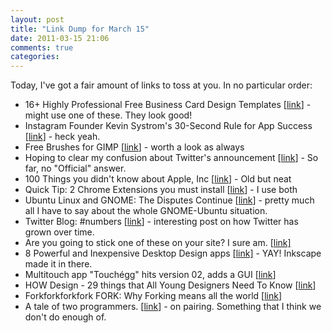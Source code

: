```yaml
---
layout: post
title: "Link Dump for March 15"
date: 2011-03-15 21:06
comments: true
categories: 
---
```

Today, I've got a fair amount of links to toss at you.
In no particular order:
<!--more-->
<ul>
<li>16+ Highly Professional Free Business Card Design Templates [<a href="http://www.lava360.com/graphics/16-highly-professional-free-business-card-design-templates/">link</a>] - might use one of these. They look good!</li>
<li>Instagram Founder Kevin Systrom's 30-Second Rule for App Success [<a href="http://www.fastcompany.com/1730967/instagram-founder-kevin-systrom-30-second-rule-app-success?partner=rss&amp;utm_source=feedburner&amp;utm_medium=feed&amp;utm_campaign=Feed%3A+fastcompany%2Fheadlines+%28Fast+Company+Headlines%29">link</a>] - heck yeah.</li>
<li>Free Brushes for GIMP [<a href="http://www.ubuntuka.com/free-brushes-for-gimp/">link</a>] - worth a look as always</li>
<li>Hoping to clear my confusion about Twitter's announcement [<a href="https://groups.google.com/group/twitter-development-talk/browse_thread/thread/e9da7710578c05ca?pli=1">link</a>] - So far, no "Official" answer.</li>
<li>100 Things you didn't know about Apple, Inc [<a href="http://teqnolog.wordpress.com/2010/06/14/100-things-you-didnt-know-about-apple-and-steve-jobs/">link</a>] - Old but neat</li>
<li>Quick Tip: 2 Chrome Extensions you must install [<a href="http://net.tutsplus.com/tutorials/tools-and-tips/quick-tip-2-chrome-extensions-you-must-install/">link</a>] - I use both</li>
<li>Ubuntu Linux and GNOME: The Disputes Continue [<a href="http://www.zdnet.com/blog/open-source/ubuntu-linux-and-gnome-the-disputes-continue/8469">link</a>] - pretty much all I have to say about the whole GNOME-Ubuntu situation.</li>
<li>Twitter Blog: #numbers [<a href="http://blog.twitter.com/2011/03/numbers.html">link</a>] - interesting post on how Twitter has grown over time.</li>
<li>Are you going to stick one of these on your site? I sure am. [<a href="http://i.imgur.com/j0WX0.png">link]</a>
</li>
<li>8 Powerful and Inexpensive Desktop Design apps [<a href="http://mashable.com/2011/03/14/cheap-desktop-design-apps/">link]</a> - YAY! Inkscape made it in there.</li>
<li>Multitouch app "Touchégg" hits version 02, adds a GUI [<a href="http://www.omgubuntu.co.uk/2011/03/multi-touch-gesture-creator-touchgg-hits-version-2-adds-gestures-actions-gui/?utm_source=feedburner&amp;utm_medium=feed&amp;utm_campaign=Feed%3A+d0od+%28Omg!+Ubuntu!%29">link</a>]</li>
<li>HOW Design - 29 things that All Young Designers Need To Know [<a href="http://howdesign.com/article/29things">link</a>]</li>
<li>Forkforkforkfork FORK: Why Forking means all the world [<a href="http://gentsclub.posterous.com/forkforkforkfork-fork-why-forking-means-all-t">link</a>]</li>
<li>A tale of two programmers. [<a href="http://jacquesmattheij.com/A+tale+of+two+programmers">link</a>] - on pairing. Something that I think we don't do enough of.</li>
</ul>
